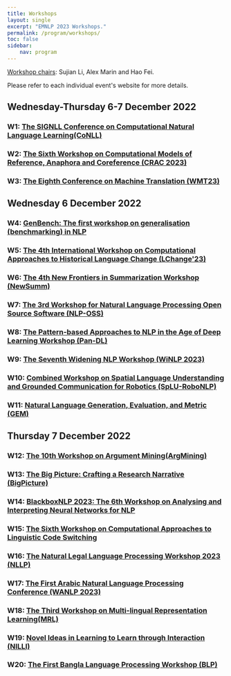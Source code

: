 ```yaml
---
title: Workshops
layout: single
excerpt: "EMNLP 2023 Workshops."
permalink: /program/workshops/
toc: false
sidebar: 
    nav: program
---
```




<!-- Note that while the main conference time zone is Singapore Standard Time (UTC+8), workshop time zones vary. -->

[Workshop chairs](https://2023.emnlp.org/organization/): Sujian Li, Alex Marin and Hao Fei.

Please refer to each individual event's website for more details.

## Wednesday-Thursday 6-7 December 2022

### W1: [The SIGNLL Conference on Computational Natural Language Learning(CoNLL)](https://www.conll.org/2023)


### W2: [The Sixth Workshop on Computational Models of Reference, Anaphora and Coreference (CRAC 2023)](https://sites.google.com/view/crac2023/)


### W3: [The Eighth Conference on Machine Translation (WMT23)](http://www.statmt.org/wmt23/)


## Wednesday 6 December 2022

### W4: [GenBench: The first workshop on generalisation (benchmarking) in NLP](https://genbench.org/workshop/)


### W5: [The 4th International Workshop on Computational Approaches to Historical Language Change (LChange'23)](https://www.changeiskey.org/event/2023-emnlp-lchange/)


### W6: [The 4th New Frontiers in Summarization Workshop (NewSumm)](https://newsumm.github.io/2023/)


### W7: [The 3rd Workshop for Natural Language Processing Open Source Software (NLP-OSS)](https://nlposs.github.io/)


### W8: [The Pattern-based Approaches to NLP in the Age of Deep Learning Workshop (Pan-DL)](https://pan-dl.github.io/)


### W9: [The Seventh Widening NLP Workshop (WiNLP 2023)](https://www.winlp.org/)


### W10: [Combined Workshop on Spatial Language Understanding and Grounded Communication for Robotics (SpLU-RoboNLP)](https://splu-robonlp-2023.github.io/)


### W11: [Natural Language Generation, Evaluation, and Metric (GEM)](https://gem-benchmark.com/workshop)



## Thursday 7 December 2022



### W12: [The	10th Workshop on Argument Mining(ArgMining)](https://argmining-org.github.io/2023/)


### W13: [The Big Picture: Crafting a Research Narrative (BigPicture)](https://www.bigpictureworkshop.com/)


### W14: [BlackboxNLP 2023: The 6th Workshop on Analysing and Interpreting Neural Networks for NLP](https://blackboxnlp.github.io)


### W15: [The Sixth Workshop on Computational Approaches to Linguistic Code Switching](https://code-switching.github.io/2023)


### W16: [The Natural Legal Language Processing Workshop 2023 (NLLP)](https://nllpw.org/workshop/)


### W17: [The First Arabic Natural Language Processing Conference (WANLP 2023)](https://wanlp2023.sigarab.org/)


### W18: [The Third Workshop on Multi-lingual Representation Learning(MRL)](https://sigtyp.github.io/ws2023-mrl.html)


### W19: [Novel Ideas in Learning to Learn through Interaction (NILLI)](https://www.cs.mcgill.ca/~pparth2/nilli_workshop_2023)


### W20: [The First Bangla Language Processing Workshop (BLP)](https://blp-workshop.github.io/)
